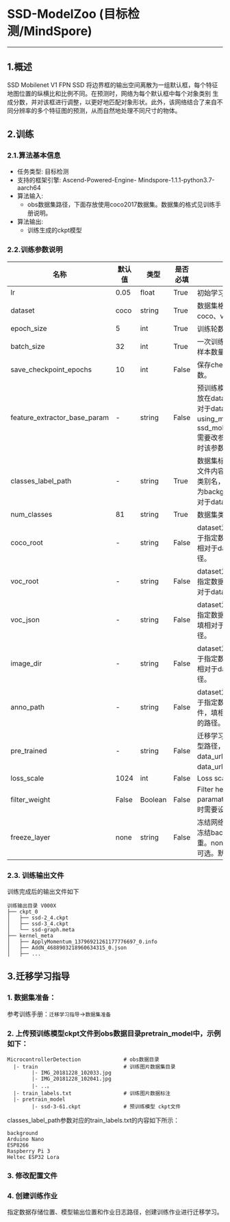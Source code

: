 
# SSD-ModelZoo (目标检测/MindSpore)

---
## 1.概述
SSD Mobilenet V1 FPN SSD 将边界框的输出空间离散为一组默认框，每个特征地图位置的纵横比和比例不同。在预测时，网络为每个默认框中每个对象类别 生成分数，并对该框进行调整，以更好地匹配对象形状。此外，该网络结合了来自不同分辨率的多个特征图的预测，从而自然地处理不同尺寸的物体。

## 2.训练
### 2.1.算法基本信息
- 任务类型: 目标检测
- 支持的框架引擎: Ascend-Powered-Engine- Mindspore-1.1.1-python3.7-aarch64
- 算法输入:
    - obs数据集路径，下面存放使用coco2017数据集。数据集的格式见训练手册说明。
- 算法输出:
    - 训练生成的ckpt模型

### 2.2.训练参数说明
名称|默认值|类型|是否必填|描述
---|---|---|---|---
lr|0.05|float|True|初始学习率
dataset|coco|string|True|数据集格式，可选值coco、voc、other
epoch_size|5|int|True|训练轮数
batch_size|32|int|True|一次训练所抓取的数据样本数量
save_checkpoint_epochs|10|int|False|保存checkpoint的轮数。
feature_extractor_base_param|-|string|False|预训练模型路径，模型放在data_url下，填相对于data_url的路径。using_model为ssd_mobilenet_v1_fpn需要改参数。迁移学习时该参数不起作用。
 classes_label_path           |-|string|True|数据集标签文件路径，文件内容为，每行一个类别名，第一行类别名为background。填相对于data_url的路径。
num_classes|81|string|True|数据集类别数+1。
coco_root|-|string|False|dataset为coco时，用于指定数据集路径，填相对于data_url的路径。
voc_root|-|string|False|dataset为voc时，用于指定数据集路径，填相对于data_url的路径。
voc_json|-|string|False|dataset为voc时，用于指定数据集标注文件，填相对于data_url的路径。
image_dir|-|string|False|dataset为other时，用于指定数据集路径，填相对于data_url的路径。
anno_path|-|string|False|dataset为other时，用于指定数据集标注文件，填相对于data_url的路径。
pre_trained|-|string|False|迁移学习时，预训练模型路径，模型放在data_url下，填相对于data_url的路径。
loss_scale|1024|int|False|Loss scale.
filter_weight|False|Boolean|False|Filter head weight paramaters，迁移学习时需要设置为True。
freeze_layer|none|string|False|冻结网络的权重，支持冻结backbone的权重。none、backbone可选。默认不冻结。



### 2.3. 训练输出文件

训练完成后的输出文件如下
```
训练输出目录 V000X
├── ckpt_0
│   ├── ssd-2_4.ckpt
│   ├── ssd-3_4.ckpt
│   └── ssd-graph.meta
├── kernel_meta
│   ├── ApplyMomentum_13796921261177776697_0.info
│   ├── AddN_4688903218960634315_0.json
│   ├── ...

```

## 3.迁移学习指导
### 1. 数据集准备：

参考训练手册：`迁移学习指导`->`数据集准备`

### 2. 上传预训练模型ckpt文件到obs数据目录pretrain_model中，示例如下：

```
MicrocontrollerDetection              # obs数据目录 
  |- train                            # 训练图片数据集目录
        |- IMG_20181228_102033.jpg    
        |- IMG_20181228_102041.jpg
        |- ..。
  |- train_labels.txt                 # 训练图片数据标注
  |- pretrain_model
        |- ssd-3-61.ckpt              # 预训练模型 ckpt文件
```

classes_label_path参数对应的train_labels.txt的内容如下所示：

```
background
Arduino Nano
ESP8266
Raspberry Pi 3
Heltec ESP32 Lora
```



### 3. 修改配置文件



### 4. 创建训练作业
指定数据存储位置、模型输出位置和作业日志路径，创建训练作业进行迁移学习。